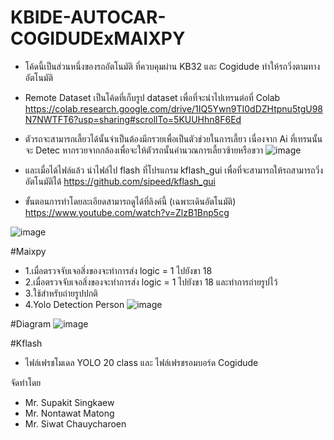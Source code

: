 # KBIDE-AUTOCAR-COGIDUDExMAIXPY
- โค้ดนี้เป็นส่วนหนึ่งของรถอัตโนมัติ ที่ควบคุมผ่าน KB32 และ Cogidude ทำให้รถวิ่งตามทางอัตโนมัติ
- Remote Dataset เป็นโค้ดที่เก็บรูป dataset เพื่อที่จะนำไปเทรนต่อที่ Colab 
https://colab.research.google.com/drive/1IQ5Ywn9TI0dDZHtpnu5tgU98N7NWTFT6?usp=sharing#scrollTo=5KUUHhn8F6Ed

- ตัวรถจะสามารถเลี้ยวได้นั้นจำเป็นต้องมีกรวยเพื่อเป็นตัวช่วยในการเลี้ยว เนื่องจาก Ai ที่เทรนนั้นจะ Detec หากรวยจากกล้องเพื่อจะให้ตัวรถนั้นคำนวณการเลี้ยวซ้ายหรือขวา
![image](https://user-images.githubusercontent.com/93038026/166404934-898b2a20-e23e-42dd-b980-673b33dec70d.png)


- และเมื่อได้ไฟล์แล้ว นำไฟล์ไป flash ที่โปรแกรม kflash_gui เพื่อที่จะสามารถให้รถสามารถวิ่งอัตโนมัติได้
https://github.com/sipeed/kflash_gui

- ขั้นตอนการทำโดยละเอียดสามารถดูได้ที่ลิงค์นี้ (เฉพาะเดินอัตโนมัติ)
https://www.youtube.com/watch?v=ZlzB1Bnp5cg

![image](https://user-images.githubusercontent.com/93038026/166404442-20238047-4326-4ed3-885b-4f0e22609c7b.png)

#Maixpy
- 1.เมื่อตรวจจับเจอสิ่งของจะทำการส่ง logic = 1 ไปยังขา 18 
- 2.เมื่อตรวจจับเจอสิ่งของจะทำการส่ง logic = 1 ไปยังขา 18 และทำการถ่ายรูปไว้ 
- 3.ใช้สำหรับถ่ายรูปปกติ
- 4.Yolo Detection Person
![image](https://user-images.githubusercontent.com/93038026/166405014-5e77cb59-d8dd-4cb2-921e-62f6782ce8e3.png)


#Diagram
![image](https://user-images.githubusercontent.com/93038026/166404559-aacb27f7-78f3-4c66-bbe0-b1c963b97292.png)

#Kflash
- ไฟล์เฟรชโมเดล YOLO 20 class และ ไฟล์เฟรชรอมบอร์ด Cogidude

จัดทำโดย
- Mr. Supakit Singkaew
- Mr. Nontawat Matong
- Mr. Siwat Chauycharoen

